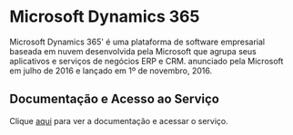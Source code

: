 # Microsoft Dynamics 365

Microsoft Dynamics 365' é uma plataforma de software empresarial baseada em nuvem desenvolvida pela Microsoft que agrupa seus aplicativos e serviços de negócios ERP e CRM. anunciado pela Microsoft em julho de 2016 e lançado em 1º de novembro, 2016.

## Documentação e Acesso ao Serviço

Clique [aqui](https://www.microsoft.com/pt-br/dynamics-365) para ver a documentação e acessar o serviço.